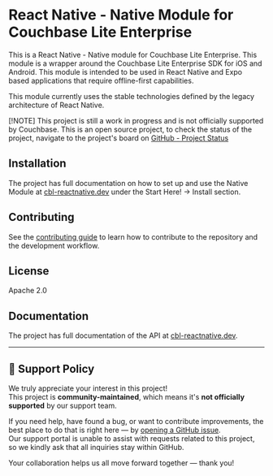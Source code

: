 # React Native - Native Module for Couchbase Lite Enterprise

This is a React Native - Native module for Couchbase Lite Enterprise. This module is a wrapper around the Couchbase Lite Enterprise SDK for iOS and Android. This module is intended to be used in React Native and Expo based applications that require offline-first capabilities.

This module currently uses the stable technologies defined by the legacy architecture of React Native.

[!NOTE]
This project is still a work in progress and is not officially supported by Couchbase. This is an open source project, to check the status of the project, navigate to the project's board on [GitHub - Project Status](https://github.com/orgs/Couchbase-Ecosystem/projects/2)

## Installation
The project has full documentation on how to set up and use the Native Module at [cbl-reactnative.dev](https://cbl-reactnative.dev) under the Start Here! -> Install section.

## Contributing

See the [contributing guide](CONTRIBUTING.md) to learn how to contribute to the repository and the development workflow.

## License

Apache 2.0

## Documentation

The project has full documentation of the API at [cbl-reactnative.dev](https://cbl-reactnative.dev).

---

## 📢 Support Policy

We truly appreciate your interest in this project!  
This project is **community-maintained**, which means it's **not officially supported** by our support team.

If you need help, have found a bug, or want to contribute improvements, the best place to do that is right here — by [opening a GitHub issue](https://github.com/Couchbase-Ecosystem/cbl-reactnative/issues).  
Our support portal is unable to assist with requests related to this project, so we kindly ask that all inquiries stay within GitHub.

Your collaboration helps us all move forward together — thank you!
